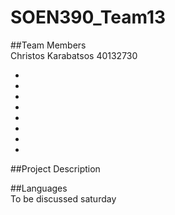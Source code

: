 # SOEN390_Team13

##Team Members <br>
Christos Karabatsos 40132730 <br>
- <br>
- <br>
- <br>
- <br>
- <br>
- <br>
- <br>
- <br>

##Project Description

##Languages <br>
To be discussed saturday



